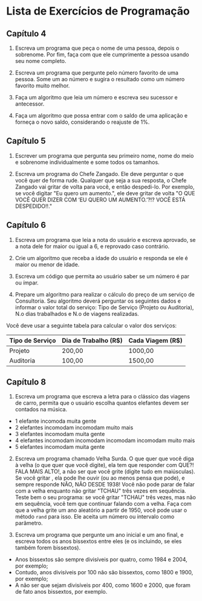 # Lista de Exercícios de Programação

## Capítulo 4

1. Escreva um programa que peça o nome de uma pessoa, depois o
sobrenome. Por fim, faça com que ele cumprimente a pessoa usando seu
nome completo.

2. Escreva um programa que pergunte pelo número favorito de uma pessoa. Some um ao número e sugira o resultado como um número favorito muito melhor.

3. Faça um algoritmo que leia um número e escreva seu sucessor e antecessor.

4. Faça um algoritmo que possa entrar com o saldo de uma aplicação e forneça o novo saldo, considerando o reajuste de 1%.

## Capítulo 5

1. Escrever um programa que pergunta seu primeiro nome, nome do meio e sobrenome individualmente e some todos os tamanhos.

2. Escreva um programa do Chefe Zangado. Ele deve perguntar o que você quer de forma rude. Qualquer que seja a sua resposta, o Chefe Zangado vai gritar de volta para você, e então despedi-lo. Por exemplo, se você digitar "Eu quero um aumento.", ele deve gritar de volta "O QUE VOCÊ QUER DIZER COM ‘EU QUERO UM AUMENTO.’?!? VOCÊ ESTÁ DESPEDIDO!!."

## Capítulo 6

1. Escreva um programa que leia a nota do usuário e escreva aprovado, se a nota dele for maior ou igual a 6, e reprovado caso contrário.

2. Crie um algoritmo que receba a idade do usuário e responda se ele é maior ou menor de idade.

3. Escreva um código que permita ao usuário saber se um número é par ou ímpar.

4. Prepare um algoritmo para realizar o cálculo do preço de um serviço de Consultoria. Seu algoritmo deverá perguntar os seguintes dados e informar o valor total do serviço: Tipo de Serviço (Projeto ou Auditoria), N.o dias trabalhados e N.o de viagens realizadas.

Você deve usar a seguinte tabela para calcular o valor dos serviços:

Tipo de Serviço | Dia de Trabalho (R$) | Cada Viagem (R$)
------------ | ------------- | -------------
Projeto | 200,00 | 1000,00
Auditoria | 100,00 | 1500,00

## Capítulo 8

1. Escreva um programa que escreva a letra para o clássico das viagens de carro, permita que o usuário escolha quantos elefantes devem ser contados na música.

- 1 elefante incomoda muita gente
- 2 elefantes incomodam incomodam muito mais
- 3 elefantes incomodam muita gente
- 4 elefantes incomodam incomodam incomodam incomodam muito mais
- 5 elefantes incomodam muita gente

2. Escreva um programa chamado Velha Surda. O que quer que você diga à velha (o que quer que você digite), ela tem que responder com QUE?! FALA MAIS ALTO!, a não ser que você grite (digite tudo em maiúsculas). Se você gritar , ela pode lhe ouvir (ou ao menos pensa que pode), e sempre responde
NÃO, NÃO DESDE 1938! Você não pode parar de falar com a velha enquanto não gritar "TCHAU" três vezes em sequência. Teste bem o seu programa: se você gritar "TCHAU" três vezes, mas não em sequência, você tem que continuar falando com a velha. Faça com que a velha grite um ano aleatório a partir de 1950, você pode usar o método `rand` para isso. Ele aceita um número ou intervalo como parâmetro.

3. Escreva um programa que pergunte um ano inicial e um ano final, e escreva todos os anos bissextos entre eles (e os incluindo, se eles também forem bissextos).

- Anos bissextos são sempre divisíveis por quatro, como 1984 e 2004, por exemplo;
- Contudo, anos divisíveis por 100 não são bissextos, como 1800 e 1900, por exemplo;
- A não ser que sejam divisíveis por 400, como 1600 e 2000, que foram de fato anos bissextos, por exemplo.
